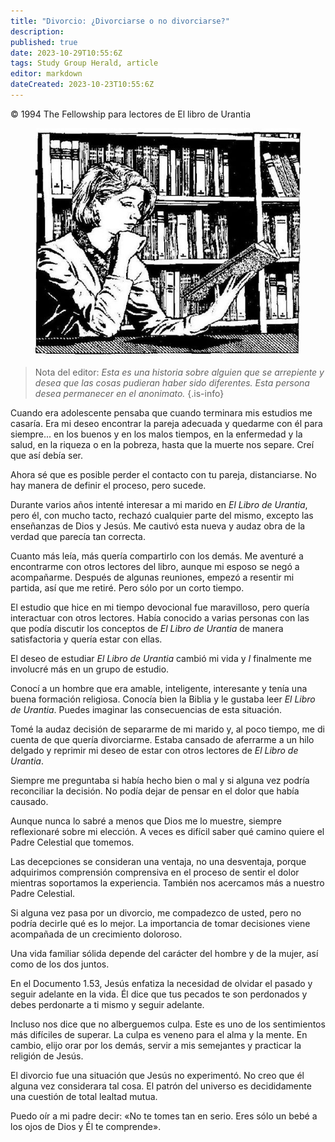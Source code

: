 ```yaml
---
title: "Divorcio: ¿Divorciarse o no divorciarse?"
description: 
published: true
date: 2023-10-29T10:55:6Z
tags: Study Group Herald, article
editor: markdown
dateCreated: 2023-10-23T10:55:6Z
---
```


<p class="v-card v-sheet theme--light grey lighten-3 px-2">© 1994 The Fellowship para lectores de El libro de Urantia</p>


<figure id="Figure_1" class="image urantiapedia">
<img src="/image/article/Study_Group_Herald/reading.jpg">
</figure>

> Nota del editor: _Esta es una historia sobre alguien que se arrepiente y desea que las cosas pudieran haber sido diferentes. Esta persona desea permanecer en el anonimato._
{.is-info}

Cuando era adolescente pensaba que cuando terminara mis estudios me casaría. Era mi deseo encontrar la pareja adecuada y quedarme con él para siempre... en los buenos y en los malos tiempos, en la enfermedad y la salud, en la riqueza o en la pobreza, hasta que la muerte nos separe. Creí que así debía ser.

Ahora sé que es posible perder el contacto con tu pareja, distanciarse. No hay manera de definir el proceso, pero sucede.

Durante varios años intenté interesar a mi marido en _El Libro de Urantia_, pero él, con mucho tacto, rechazó cualquier parte del mismo, excepto las enseñanzas de Dios y Jesús. Me cautivó esta nueva y audaz obra de la verdad que parecía tan correcta.

Cuanto más leía, más quería compartirlo con los demás. Me aventuré a encontrarme con otros lectores del libro, aunque mi esposo se negó a acompañarme. Después de algunas reuniones, empezó a resentir mi partida, así que me retiré. Pero sólo por un corto tiempo.

El estudio que hice en mi tiempo devocional fue maravilloso, pero quería interactuar con otros lectores. Había conocido a varias personas con las que podía discutir los conceptos de _El Libro de Urantia_ de manera satisfactoria y quería estar con ellas.

El deseo de estudiar _El Libro de Urantia_ cambió mi vida y $I$ finalmente me involucré más en un grupo de estudio.

Conocí a un hombre que era amable, inteligente, interesante y tenía una buena formación religiosa. Conocía bien la Biblia y le gustaba leer _El Libro de Urantia_. Puedes imaginar las consecuencias de esta situación.

Tomé la audaz decisión de separarme de mi marido y, al poco tiempo, me di cuenta de que quería divorciarme. Estaba cansado de aferrarme a un hilo delgado y reprimir mi deseo de estar con otros lectores de _El Libro de Urantia_.

Siempre me preguntaba si había hecho bien o mal y si alguna vez podría reconciliar la decisión. No podía dejar de pensar en el dolor que había causado.

Aunque nunca lo sabré a menos que Dios me lo muestre, siempre reflexionaré sobre mi elección. A veces es difícil saber qué camino quiere el Padre Celestial que tomemos.

Las decepciones se consideran una ventaja, no una desventaja, porque adquirimos comprensión comprensiva en el proceso de sentir el dolor mientras soportamos la experiencia. También nos acercamos más a nuestro Padre Celestial.

Si alguna vez pasa por un divorcio, me compadezco de usted, pero no podría decirle qué es lo mejor. La importancia de tomar decisiones viene acompañada de un crecimiento doloroso.

Una vida familiar sólida depende del carácter del hombre y de la mujer, así como de los dos juntos.

En el Documento 1.53, Jesús enfatiza la necesidad de olvidar el pasado y seguir adelante en la vida. Él dice que tus pecados te son perdonados y debes perdonarte a ti mismo y seguir adelante.

Incluso nos dice que no alberguemos culpa. Este es uno de los sentimientos más difíciles de superar. La culpa es veneno para el alma y la mente. En cambio, elijo orar por los demás, servir a mis semejantes y practicar la religión de Jesús.

El divorcio fue una situación que Jesús no experimentó. No creo que él alguna vez considerara tal cosa. El patrón del universo es decididamente una cuestión de total lealtad mutua.

Puedo oír a mi padre decir: «No te tomes tan en serio. Eres sólo un bebé a los ojos de Dios y Él te comprende».

